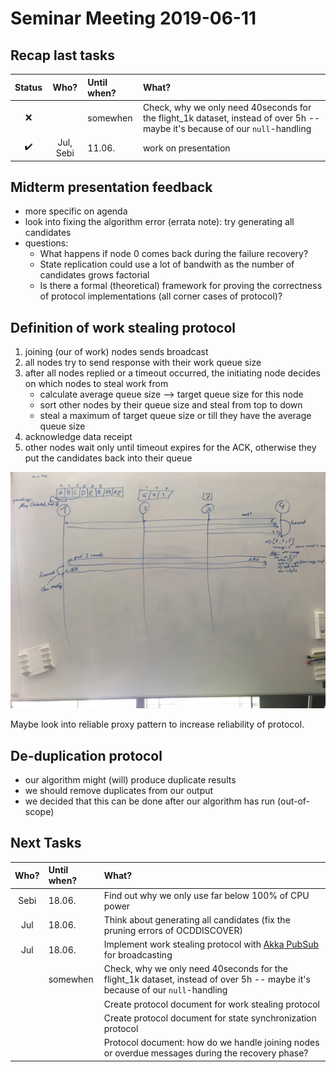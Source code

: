 # Seminar Meeting 2019-06-11

## Recap last tasks

| Status | Who?  | Until when?   | What? |
| :----: | :---: | :------------ | :---- |
| :x: |  | somewhen | Check, why we only need 40seconds for the flight_1k dataset, instead of over 5h -- maybe it's because of our `null`-handling |
| :heavy_check_mark: | Jul, Sebi | 11.06. | work on presentation |

## Midterm presentation feedback

- more specific on agenda
- look into fixing the algorithm error (errata note): try generating all candidates
- questions:
  - What happens if node 0 comes back during the failure recovery?
  - State replication could use a lot of bandwith as the number of candidates grows factorial
  - Is there a formal (theoretical) framework for proving the correctness of protocol implementations (all corner cases of protocol)?

## Definition of work stealing protocol

1. joining (our of work) nodes sends broadcast
2. all nodes try to send response with their work queue size
3. after all nodes replied or a timeout occurred, the initiating node decides on which nodes to steal work from
   - calculate average queue size --> target queue size for this node
   - sort other nodes by their queue size and steal from top to down
   - steal a maximum of target queue size or till they have the average queue size
4. acknowledge data receipt
5. other nodes wait only until timeout expires for the ACK, otherwise they put the candidates back into their queue

![work stealing protocol](../pictures/work-stealing.jpg)

Maybe look into reliable proxy pattern to increase reliability of protocol.

## De-duplication protocol

- our algorithm might (will) produce duplicate results
- we should remove duplicates from our output
- we decided that this can be done after our algorithm has run (out-of-scope)

## Next Tasks

| Who?  | Until when?   | What? |
| :---: | :------------ | :---- |
| Sebi | 18.06. | Find out why we only use far below 100% of CPU power |
| Jul | 18.06. | Think about generating all candidates (fix the pruning errors of OCDDISCOVER) |
| Jul | 18.06. | Implement work stealing protocol with [Akka PubSub](https://doc.akka.io/docs/akka/current/distributed-pub-sub.html) for broadcasting |
|  | somewhen | Check, why we only need 40seconds for the flight_1k dataset, instead of over 5h -- maybe it's because of our `null`-handling |
|  |  | Create protocol document for work stealing protocol |
|  |  | Create protocol document for state synchronization protocol |
|  |  | Protocol document: how do we handle joining nodes or overdue messages during the recovery phase? |
